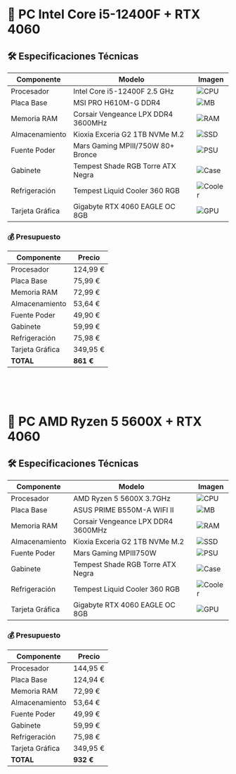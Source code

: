 # 🔵 PC Intel Core i5-12400F + RTX 4060

## 🛠️ Especificaciones Técnicas

| Componente        | Modelo                              | Imagen |
|-------------------|-------------------------------------|--------|
| Procesador       | Intel Core i5-12400F 2.5 GHz        | ![CPU](https://tse2.mm.bing.net/th?id=OIP._skXDzydLwHaO0D25uub0AHaHa&pid=Api) |
| Placa Base       | MSI PRO H610M-G DDR4               | ![MB](https://tse2.mm.bing.net/th?id=OIP.hS8OBRjnFOmVKr0-jldFIAHaFj&pid=Api) |
| Memoria RAM      | Corsair Vengeance LPX DDR4 3600MHz  | ![RAM](https://tse4.mm.bing.net/th?id=OIP.8WIn2HoxTf4YjUFZUwZ1MgHaD4&pid=Api) |
| Almacenamiento   | Kioxia Exceria G2 1TB NVMe M.2     | ![SSD](https://tse4.mm.bing.net/th?id=OIP.fgWD4T72mfCpQIQ1Ae4CqgHaCE&pid=Api) |
| Fuente Poder    | Mars Gaming MPIII/750W 80+ Bronce  | ![PSU](https://tse1.mm.bing.net/th?id=OIP.seg17XxP522rYQGtJSvMFAHaFU&pid=Api) |
| Gabinete        | Tempest Shade RGB Torre ATX Negra  | ![Case](https://tse3.mm.bing.net/th?id=OIP.ZF3uvLrqhRmXRGB-wuNYDwHaHa&pid=Api) |
| Refrigeración   | Tempest Liquid Cooler 360 RGB      | ![Cooler](https://tse3.mm.bing.net/th?id=OIP.b0njull4Rd_5DthEoHTOGgHaHa&pid=Api) |
| Tarjeta Gráfica | Gigabyte RTX 4060 EAGLE OC 8GB     | ![GPU](https://tse3.mm.bing.net/th?id=OIP.-ovgd03ofnTeAPN9KGOY8AHaDZ&pid=Api) |

### 💰 Presupuesto

| Componente        | Precio    |
|-------------------|----------|
| Procesador       | 124,99 € |
| Placa Base       | 75,99 €  |
| Memoria RAM      | 72,99 €  |
| Almacenamiento   | 53,64 €  |
| Fuente Poder     | 49,90 €  |
| Gabinete         | 59,99 €  |
| Refrigeración    | 75,98 €  |
| Tarjeta Gráfica  | 349,95 € |
| **TOTAL**        | **861 €** |

</br>
</br>
</br>

# 🔴 PC AMD Ryzen 5 5600X + RTX 4060

## 🛠️ Especificaciones Técnicas

| Componente        | Modelo                              | Imagen |
|-------------------|-------------------------------------|--------|
| Procesador       | AMD Ryzen 5 5600X 3.7GHz           | ![CPU](https://tse2.mm.bing.net/th?id=OIP.-FOzOIU6m4w5p2ii0JzLDwHaHa&pid=Api) |
| Placa Base       | ASUS PRIME B550M-A WIFI II         | ![MB](https://tse4.mm.bing.net/th?id=OIP.r128PQt03slhktIno7xv6AHaEh&pid=Api) |
| Memoria RAM      | Corsair Vengeance LPX DDR4 3600MHz | ![RAM](https://tse4.mm.bing.net/th?id=OIP.8WIn2HoxTf4YjUFZUwZ1MgHaD4&pid=Api) |
| Almacenamiento   | Kioxia Exceria G2 1TB NVMe M.2     | ![SSD](https://tse4.mm.bing.net/th?id=OIP.fgWD4T72mfCpQIQ1Ae4CqgHaCE&pid=Api) |
| Fuente Poder    | Mars Gaming MPIII750W              | ![PSU](https://tse3.mm.bing.net/th?id=OIP.nHJ-cU4hAHswY9r89ZMpHQHaGA&pid=Api) |
| Gabinete        | Tempest Shade RGB Torre ATX Negra  | ![Case](https://tse3.mm.bing.net/th?id=OIP.ZF3uvLrqhRmXRGB-wuNYDwHaHa&pid=Api) |
| Refrigeración   | Tempest Liquid Cooler 360 RGB      | ![Cooler](https://tse3.mm.bing.net/th?id=OIP.b0njull4Rd_5DthEoHTOGgHaHa&pid=Api) |
| Tarjeta Gráfica | Gigabyte RTX 4060 EAGLE OC 8GB     | ![GPU](https://tse3.mm.bing.net/th?id=OIP.-ovgd03ofnTeAPN9KGOY8AHaDZ&pid=Api) |

### 💰 Presupuesto

| Componente        | Precio    |
|-------------------|----------|
| Procesador       | 144,95 € |
| Placa Base       | 124,94 € |
| Memoria RAM      | 72,99 €  |
| Almacenamiento   | 53,64 €  |
| Fuente Poder     | 49,99 €  |
| Gabinete         | 59,99 €  |
| Refrigeración    | 75,98 €  |
| Tarjeta Gráfica  | 349,95 € |
| **TOTAL**        | **932 €** |

